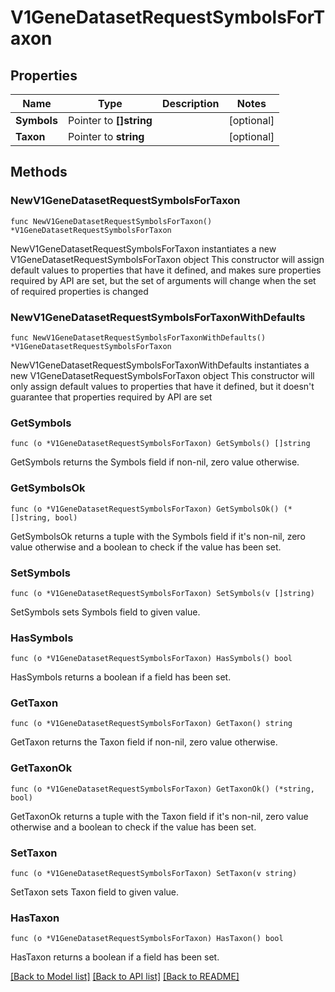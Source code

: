 # V1GeneDatasetRequestSymbolsForTaxon

## Properties

Name | Type | Description | Notes
------------ | ------------- | ------------- | -------------
**Symbols** | Pointer to **[]string** |  | [optional] 
**Taxon** | Pointer to **string** |  | [optional] 

## Methods

### NewV1GeneDatasetRequestSymbolsForTaxon

`func NewV1GeneDatasetRequestSymbolsForTaxon() *V1GeneDatasetRequestSymbolsForTaxon`

NewV1GeneDatasetRequestSymbolsForTaxon instantiates a new V1GeneDatasetRequestSymbolsForTaxon object
This constructor will assign default values to properties that have it defined,
and makes sure properties required by API are set, but the set of arguments
will change when the set of required properties is changed

### NewV1GeneDatasetRequestSymbolsForTaxonWithDefaults

`func NewV1GeneDatasetRequestSymbolsForTaxonWithDefaults() *V1GeneDatasetRequestSymbolsForTaxon`

NewV1GeneDatasetRequestSymbolsForTaxonWithDefaults instantiates a new V1GeneDatasetRequestSymbolsForTaxon object
This constructor will only assign default values to properties that have it defined,
but it doesn't guarantee that properties required by API are set

### GetSymbols

`func (o *V1GeneDatasetRequestSymbolsForTaxon) GetSymbols() []string`

GetSymbols returns the Symbols field if non-nil, zero value otherwise.

### GetSymbolsOk

`func (o *V1GeneDatasetRequestSymbolsForTaxon) GetSymbolsOk() (*[]string, bool)`

GetSymbolsOk returns a tuple with the Symbols field if it's non-nil, zero value otherwise
and a boolean to check if the value has been set.

### SetSymbols

`func (o *V1GeneDatasetRequestSymbolsForTaxon) SetSymbols(v []string)`

SetSymbols sets Symbols field to given value.

### HasSymbols

`func (o *V1GeneDatasetRequestSymbolsForTaxon) HasSymbols() bool`

HasSymbols returns a boolean if a field has been set.

### GetTaxon

`func (o *V1GeneDatasetRequestSymbolsForTaxon) GetTaxon() string`

GetTaxon returns the Taxon field if non-nil, zero value otherwise.

### GetTaxonOk

`func (o *V1GeneDatasetRequestSymbolsForTaxon) GetTaxonOk() (*string, bool)`

GetTaxonOk returns a tuple with the Taxon field if it's non-nil, zero value otherwise
and a boolean to check if the value has been set.

### SetTaxon

`func (o *V1GeneDatasetRequestSymbolsForTaxon) SetTaxon(v string)`

SetTaxon sets Taxon field to given value.

### HasTaxon

`func (o *V1GeneDatasetRequestSymbolsForTaxon) HasTaxon() bool`

HasTaxon returns a boolean if a field has been set.


[[Back to Model list]](../README.md#documentation-for-models) [[Back to API list]](../README.md#documentation-for-api-endpoints) [[Back to README]](../README.md)


